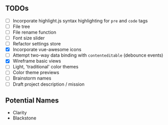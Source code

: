 ## TODOs
- [ ] Incorporate highlight.js syntax highlighting for `pre` and `code` tags
- [ ] File tree
- [ ] File rename function
- [ ] Font size slider
- [ ] Refactor settings store
- [x] Incorporate vue-awesome icons
- [ ] Attempt two-way data binding with `contenteditable` (debounce events)
- [x] Wireframe basic views
- [ ] Light, 'traditional' color themes
- [ ] Color theme previews
- [ ] Brainstorm names
- [ ] Draft project description / mission

## Potential Names
- Clarity
- Blackstone